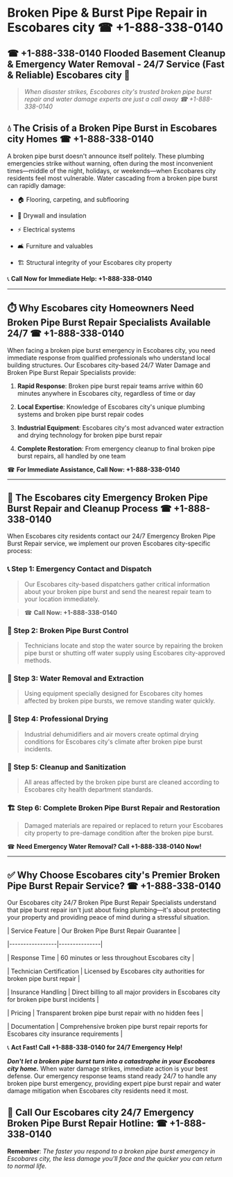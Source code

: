# Broken Pipe & Burst Pipe Repair in Escobares city ☎ +1-888-338-0140  
## ☎ +1-888-338-0140 Flooded Basement Cleanup & Emergency Water Removal - 24/7 Service (Fast & Reliable) Escobares city 🚨  

> *When disaster strikes, Escobares city's trusted broken pipe burst repair and water damage experts are just a call away ☎ +1-888-338-0140*  

## 💧 The Crisis of a Broken Pipe Burst in Escobares city Homes ☎ +1-888-338-0140  

A broken pipe burst doesn't announce itself politely. These plumbing emergencies strike without warning, often during the most inconvenient times—middle of the night, holidays, or weekends—when Escobares city residents feel most vulnerable. Water cascading from a broken pipe burst can rapidly damage:  

* 🏠 Flooring, carpeting, and subflooring  
* 🧱 Drywall and insulation  
* ⚡ Electrical systems  
* 🛋️ Furniture and valuables  
* 🏗️ Structural integrity of your Escobares city property  

📞 **Call Now for Immediate Help: +1-888-338-0140**  

---  

## ⏱️ Why Escobares city Homeowners Need Broken Pipe Burst Repair Specialists Available 24/7 ☎ +1-888-338-0140  

When facing a broken pipe burst emergency in Escobares city, you need immediate response from qualified professionals who understand local building structures. Our Escobares city-based 24/7 Water Damage and Broken Pipe Burst Repair Specialists provide:  

1. **Rapid Response**: Broken pipe burst repair teams arrive within 60 minutes anywhere in Escobares city, regardless of time or day  
2. **Local Expertise**: Knowledge of Escobares city's unique plumbing systems and broken pipe burst repair codes  
3. **Industrial Equipment**: Escobares city's most advanced water extraction and drying technology for broken pipe burst repair  
4. **Complete Restoration**: From emergency cleanup to final broken pipe burst repairs, all handled by one team  

☎ **For Immediate Assistance, Call Now: +1-888-338-0140**  

---  

## 🔧 The Escobares city Emergency Broken Pipe Burst Repair and Cleanup Process ☎ +1-888-338-0140  

When Escobares city residents contact our 24/7 Emergency Broken Pipe Burst Repair service, we implement our proven Escobares city-specific process:  

### 📞 Step 1: Emergency Contact and Dispatch  
> Our Escobares city-based dispatchers gather critical information about your broken pipe burst and send the nearest repair team to your location immediately.  
> ☎ **Call Now: +1-888-338-0140**  

### 🚿 Step 2: Broken Pipe Burst Control  
> Technicians locate and stop the water source by repairing the broken pipe burst or shutting off water supply using Escobares city-approved methods.  

### 🌊 Step 3: Water Removal and Extraction  
> Using equipment specially designed for Escobares city homes affected by broken pipe bursts, we remove standing water quickly.  

### 💨 Step 4: Professional Drying  
> Industrial dehumidifiers and air movers create optimal drying conditions for Escobares city's climate after broken pipe burst incidents.  

### 🧼 Step 5: Cleanup and Sanitization  
> All areas affected by the broken pipe burst are cleaned according to Escobares city health department standards.  

### 🏗️ Step 6: Complete Broken Pipe Burst Repair and Restoration  
> Damaged materials are repaired or replaced to return your Escobares city property to pre-damage condition after the broken pipe burst.  

☎ **Need Emergency Water Removal? Call +1-888-338-0140 Now!**  

---  

## ✅ Why Choose Escobares city's Premier Broken Pipe Burst Repair Service? ☎ +1-888-338-0140  

Our Escobares city 24/7 Broken Pipe Burst Repair Specialists understand that pipe burst repair isn't just about fixing plumbing—it's about protecting your property and providing peace of mind during a stressful situation.  

| Service Feature | Our Broken Pipe Burst Repair Guarantee |  
|-----------------|---------------|  
| Response Time | 60 minutes or less throughout Escobares city |  
| Technician Certification | Licensed by Escobares city authorities for broken pipe burst repair |  
| Insurance Handling | Direct billing to all major providers in Escobares city for broken pipe burst incidents |  
| Pricing | Transparent broken pipe burst repair with no hidden fees |  
| Documentation | Comprehensive broken pipe burst repair reports for Escobares city insurance requirements |  

📞 **Act Fast! Call +1-888-338-0140 for 24/7 Emergency Help!**  

***Don't let a broken pipe burst turn into a catastrophe in your Escobares city home.*** When water damage strikes, immediate action is your best defense. Our emergency response teams stand ready 24/7 to handle any broken pipe burst emergency, providing expert pipe burst repair and water damage mitigation when Escobares city residents need it most.  

## 📱 Call Our Escobares city 24/7 Emergency Broken Pipe Burst Repair Hotline: ☎ +1-888-338-0140  

**Remember**: *The faster you respond to a broken pipe burst emergency in Escobares city, the less damage you'll face and the quicker you can return to normal life.*